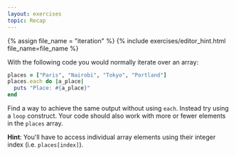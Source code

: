 ```yaml
---
layout: exercises
topic: Recap
---
```


{% assign file_name = "iteration" %}
{% include exercises/editor_hint.html file_name=file_name %}

With the following code you would normally iterate over an array:

```ruby
places = ["Paris", "Nairobi", "Tokyo", "Portland"]
places.each do |a_place|
  puts "Place: #{a_place}"
end
```

Find a way to achieve the same output without using `each`. Instead try using a `loop` construct. Your code should also work with more or fewer elements in the `places` array.

__Hint__: You'll have to access individual array elements using their integer index (i.e. `places[index]`). 
